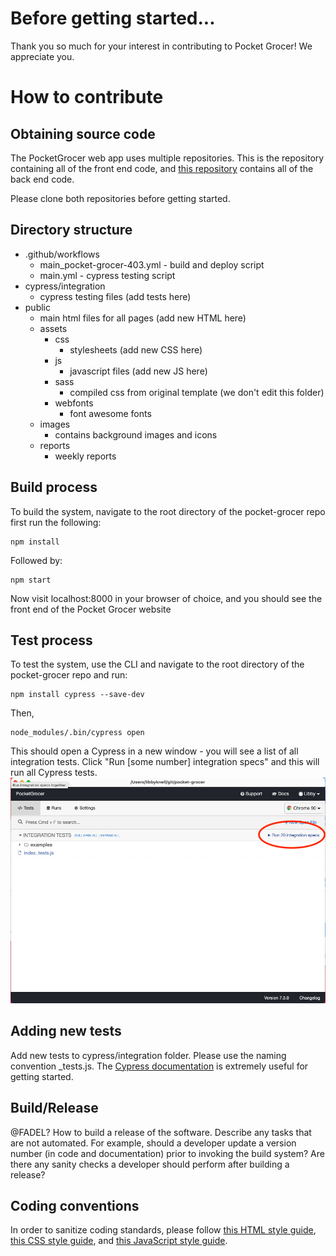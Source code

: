 # Before getting started...

Thank you so much for your interest in contributing to Pocket Grocer! We appreciate you.

# How to contribute

## Obtaining source code
The PocketGrocer web app uses multiple repositories. This is the repository containing all of the front end code, and [this repository](https://github.com/shaurya2109/pg-backend) contains all of the back end code.

Please clone both repositories before getting started.

## Directory structure
* .github/workflows
    * main_pocket-grocer-403.yml - build and deploy script
    * main.yml - cypress testing script
* cypress/integration
    *  cypress testing files (add tests here)
* public
    * main html files for all pages (add new HTML here)
    * assets
        * css
            * stylesheets (add new CSS here)
        * js
            * javascript files (add new JS here)
        * sass
            * compiled css from original template (we don't edit this folder)
        * webfonts
            * font awesome fonts
    * images
        * contains background images and icons
    * reports
        * weekly reports

## Build process
To build the system, navigate to the root directory of the pocket-grocer repo first run the following:
```
npm install
```
Followed by:
```
npm start
```
Now visit localhost:8000 in your browser of choice, and you should see the front end of the Pocket Grocer website

## Test process
To test the system, use the CLI and navigate to the root directory of the pocket-grocer repo and run:
```
npm install cypress --save-dev
```
Then, 
```
node_modules/.bin/cypress open
```
This should open a Cypress in a new window - you will see a list of all integration tests. 
Click "Run [some number] integration specs" and this will run all Cypress tests.
![Cypress UI](public/images/cypress_screenshot.png)


## Adding new tests
Add new tests to cypress/integration folder. Please use the naming convention <name of html file>_tests.js. The [Cypress documentation](https://docs.cypress.io/guides/getting-started/writing-your-first-test#Step-1-Visit-a-page) is extremely useful for getting started.

## Build/Release
@FADEL?
How to build a release of the software. Describe any tasks that are not automated. For example, should a developer update a version number (in code and documentation) prior to invoking the build system? Are there any sanity checks a developer should perform after building a release?

## Coding conventions
In order to sanitize coding standards, please follow [this HTML style guide](https://courses.cs.washington.edu/courses/cse154/codequalityguide/html/), [this CSS style guide](https://courses.cs.washington.edu/courses/cse154/codequalityguide/css/), and [this JavaScript style guide](https://courses.cs.washington.edu/courses/cse154/codequalityguide/javascript/).





